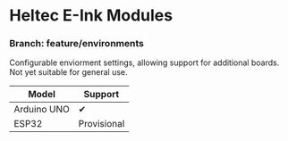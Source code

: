 # Heltec E-Ink Modules

### Branch: feature/environments

Configurable enviorment settings, allowing support for additional boards.
Not yet suitable for general use.

 Model          | Support
----------------|--------
Arduino UNO     | ✔
ESP32           | Provisional

